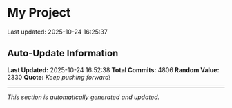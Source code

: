 # My Project


Last updated: 2025-10-24 16:25:37













































































































































































































































































































































































































































































































































































































































































































































































































































































































































































































































































































































































































































































































































































































































































































































































































































































































































































































































































































































































































































































































































































































































































































































































































































































































































































































































































































































































































































































































































































































































































































































































































































































































































































































































































































































































































































































































































































































































































































































































































































































































































































































































































































































































































































































































































































































































































































































































































































































































































































































































































































































































































































































































































































































## Auto-Update Information

**Last Updated:** 2025-10-24 16:52:38
**Total Commits:** 4806
**Random Value:** 2330
**Quote:** _Keep pushing forward!_

---
_This section is automatically generated and updated._